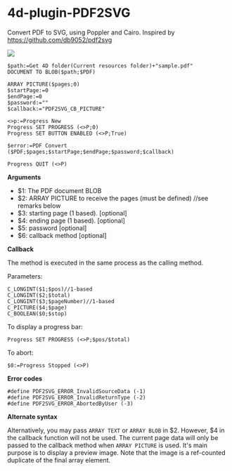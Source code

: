 # 4d-plugin-PDF2SVG
Convert PDF to SVG, using Poppler and Cairo. Inspired by https://github.com/db9052/pdf2svg

![](https://github.com/miyako/4d-plugin-PDF2SVG/blob/master/images/screenshot.png)

```
$path:=Get 4D folder(Current resources folder)+"sample.pdf"
DOCUMENT TO BLOB($path;$PDF)

ARRAY PICTURE($pages;0)
$startPage:=0
$endPage:=0
$password:=""
$callback:="PDF2SVG_CB_PICTURE"

<>p:=Progress New 
Progress SET PROGRESS (<>P;0)
Progress SET BUTTON ENABLED (<>P;True)

$error:=PDF Convert ($PDF;$pages;$startPage;$endPage;$password;$callback)

Progress QUIT (<>P)
```

**Arguments**

* $1: The PDF document BLOB
* $2: ARRAY PICTURE to receive the pages (must be defined) //see remarks below
* $3: starting page (1 based). [optional]
* $4: ending page (1 based). [optional]
* $5: password [optional]
* $6: callback method [optional]

**Callback**

The method is executed in the same process as the calling method.

Parameters:

```
C_LONGINT($1;$pos)//1-based
C_LONGINT($2;$total)
C_LONGINT($3;$pageNumber)//1-based
C_PICTURE($4;$page)
C_BOOLEAN($0;$stop)
```

To display a progress bar:

```
Progress SET PROGRESS (<>P;$pos/$total)
```

To abort:

```
$0:=Progress Stopped (<>P)
```

**Error codes**

```
#define PDF2SVG_ERROR_InvalidSourceData (-1)
#define PDF2SVG_ERROR_InvalidReturnType (-2)
#define PDF2SVG_ERROR_AbortedByUser (-3)
```

**Alternate syntax**

Alternatively, you may pass ```ARRAY TEXT``` or ```ARRAY BLOB``` in $2. However, $4 in the callback function will not be used. The current page data will only be passed to the callback method when ```ARRAY PICTURE``` is used. It's main purpose is to  display a preview image. Note that the image is a ref-counted duplicate of the final array element. 
